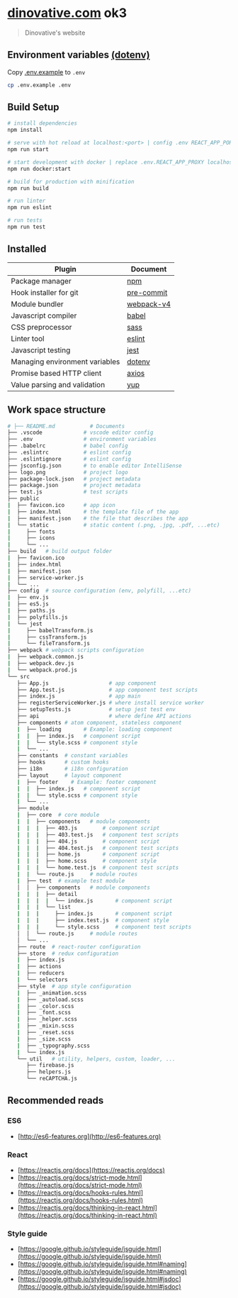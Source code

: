# [dinovative.com](https://dinovative.com) ok3

> Dinovative's website

## Environment variables [(dotenv)](https://www.npmjs.com/package/dotenv)

Copy [.env.example](https://gitlab.dinovative.com/dinosysOrg/dinovative.com/blob/master/.env.example) to `.env`

``` bash
cp .env.example .env
```

## Build Setup

``` bash
# install dependencies
npm install

# serve with hot reload at localhost:<port> | config .env REACT_APP_PORT default 3000
npm run start

# start development with docker | replace .env.REACT_APP_PROXY localhost to host.docker.internal
npm run docker:start

# build for production with minification
npm run build

# run linter
npm run eslint

# run tests
npm run test
```

## Installed

|     Plugin          |     Document  |
|     ------------    |     -----------         |
| Package manager | [npm](https://www.npmjs.com/) |
| Hook installer for git | [pre-commit](https://github.com/observing/pre-commit) |
| Module bundler | [webpack-v4](https://v4.webpack.js.org/api) |
| Javascript compiler | [babel](https://babeljs.io/) |
| CSS preprocessor | [sass](https://sass-lang.com) |
| Linter tool | [eslint](https://eslint.org/) |
| Javascript testing | [jest](https://github.com/facebook/jest) |
| Managing environment variables | [dotenv](https://github.com/motdotla/dotenv) |
| Promise based HTTP client | [axios](https://github.com/axios/axios) |
| Value parsing and validation | [yup](https://www.npmjs.com/package/yup) |

## Work space structure

``` bash
# ├── README.md           # Documents
├── .vscode             # vscode editor config
├── .env                # environment variables
├── .babelrc            # babel config
├── .eslintrc           # eslint config
├── .eslintignore       # eslint config
├── jsconfig.json       # to enable editor IntelliSense
├── logo.png            # project logo
├── package-lock.json   # project metadata
├── package.json        # project metadata
├── test.js             # test scripts
├── public
|  ├── favicon.ico      # app icon
|  ├── index.html       # the template file of the app
|  ├── manifest.json    # the file that describes the app
|  └── static           # static content (.png, .jpg, .pdf, ...etc)
|     ├── fonts
|     ├── icons
|     └── ...
├── build   # build output folder
|  ├── favicon.ico
|  ├── index.html
|  ├── manifest.json
|  ├── service-worker.js
|  └── ...
├── config  # source configuration (env, polyfill, ...etc)
|  ├── env.js
|  ├── es5.js
|  ├── paths.js
|  ├── polyfills.js
|  └── jest
|     ├── babelTransform.js
|     ├── cssTransform.js
|     └── fileTransform.js
├── webpack # webpack scripts configuration
|  ├── webpack.common.js
|  ├── webpack.dev.js
|  └── webpack.prod.js
└── src
   ├── App.js                   # app component
   ├── App.test.js              # app component test scripts
   ├── index.js                 # app main
   ├── registerServiceWorker.js # where install service worker
   ├── setupTests.js            # setup jest test env
   ├── api                      # where define API actions
   ├── components # atom component, stateless component
   |  ├── loading       # Example: loading component
   |  |  ├── index.js   # component script
   |  |  └── style.scss # component style
   |  └── ...
   ├── constants  # constant variables
   ├── hooks      # custom hooks
   ├── i18n       # i18n configuration
   ├── layout     # layout component
   |  ├── footer    # Example: footer component
   |  |  ├── index.js   # component script
   |  |  └── style.scss # component style
   |  └── ...
   ├── module
   |  ├── core  # core module
   |  |  ├── components   # module components
   |  |  |  ├── 403.js        # component script
   |  |  |  ├── 403.test.js   # component test scripts
   |  |  |  ├── 404.js        # component script
   |  |  |  ├── 404.test.js   # component test scripts
   |  |  |  ├── home.js       # component script
   |  |  |  ├── home.scss     # component style
   |  |  |  └── home.test.js  # component test scripts
   |  |  └── route.js     # module routes
   |  ├── test  # example test module
   │  │  ├── components   # module components
   |  |  |  ├── detail
   |  |  |  |  └── index.js       # component script
   |  |  |  └── list
   |  |  |     ├── index.js       # component script
   |  |  |     ├── index.test.js  # component style
   |  |  |     └── style.scss     # component test scripts
   │  │  └── route.js     # module routes
   │  └── ...
   ├── route  # react-router configuration
   ├── store  # redux configuration
   |  ├── index.js
   |  ├── actions
   |  ├── reducers
   |  └── selectors
   ├── style  # app style configuration
   |  ├── _animation.scss
   |  ├── _autoload.scss
   |  ├── _color.scss
   |  ├── _font.scss
   |  ├── _helper.scss
   |  ├── _mixin.scss
   |  ├── _reset.scss
   |  ├── _size.scss
   |  ├── _typography.scss
   |  └── index.js
   └── util   # utility, helpers, custom, loader, ...
      ├── firebase.js
      ├── helpers.js
      └── reCAPTCHA.js
```

## Recommended reads

### ES6

- [http://es6-features.org](http://es6-features.org)

### React

- [https://reactjs.org/docs](https://reactjs.org/docs)
- [https://reactjs.org/docs/strict-mode.html](https://reactjs.org/docs/strict-mode.html)
- [https://reactjs.org/docs/hooks-rules.html](https://reactjs.org/docs/hooks-rules.html)
- [https://reactjs.org/docs/thinking-in-react.html](https://reactjs.org/docs/thinking-in-react.html)

### Style guide

- [https://google.github.io/styleguide/jsguide.html](https://google.github.io/styleguide/jsguide.html)
- [https://google.github.io/styleguide/jsguide.html#naming](https://google.github.io/styleguide/jsguide.html#naming)
- [https://google.github.io/styleguide/jsguide.html#jsdoc](https://google.github.io/styleguide/jsguide.html#jsdoc)
